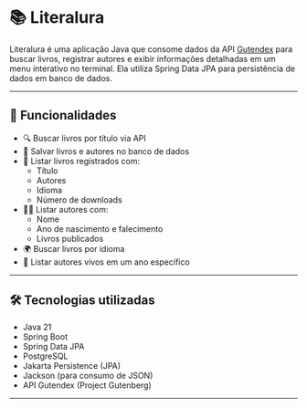 # 📚 Literalura

Literalura é uma aplicação Java que consome dados da API [Gutendex](https://gutendex.com/) para buscar livros, registrar autores e exibir informações detalhadas em um menu interativo no terminal.
Ela utiliza Spring Data JPA para persistência de dados em banco de dados.

---

## 🚀 Funcionalidades

- 🔍 Buscar livros por título via API
- 💾 Salvar livros e autores no banco de dados
- 📖 Listar livros registrados com:
  - Título
  - Autores
  - Idioma
  - Número de downloads
- 🧑‍💼 Listar autores com:
  - Nome
  - Ano de nascimento e falecimento
  - Livros publicados
- 🌍 Buscar livros por idioma
- 📅 Listar autores vivos em um ano específico


---

## 🛠️ Tecnologias utilizadas

- Java 21
- Spring Boot
- Spring Data JPA
- PostgreSQL
- Jakarta Persistence (JPA)
- Jackson (para consumo de JSON)
- API Gutendex (Project Gutenberg)

---
